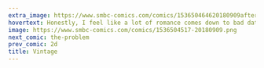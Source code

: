 ```yaml
---
extra_image: https://www.smbc-comics.com/comics/153650464620180909after.png
hovertext: Honestly, I feel like a lot of romance comes down to bad data analysis. This is a problem and we need to work together to fix it.
image: https://www.smbc-comics.com/comics/1536504517-20180909.png
next_comic: the-problem
prev_comic: 2d
title: Vintage
---
```


